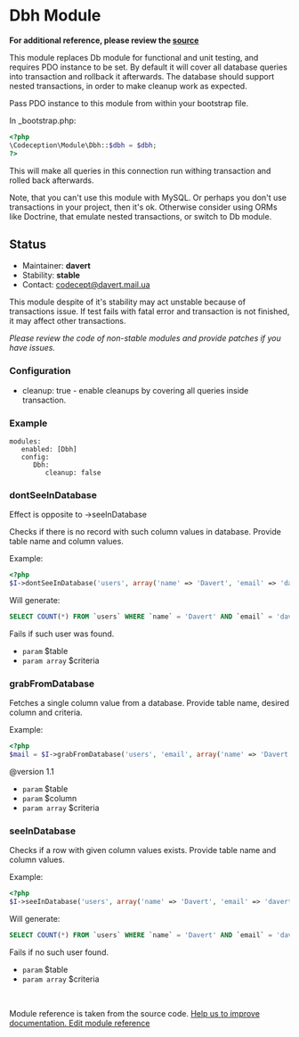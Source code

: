 # Dbh Module

**For additional reference, please review the [source](https://github.com/Codeception/Codeception/tree/2.0/src/Codeception/Module/Dbh.php)**


This module replaces Db module for functional and unit testing, and requires PDO instance to be set.
By default it will cover all database queries into transaction and rollback it afterwards.
The database should support nested transactions, in order to make cleanup work as expected.

Pass PDO instance to this module from within your bootstrap file.

In _bootstrap.php:

``` php
<?php
\Codeception\Module\Dbh::$dbh = $dbh;
?>
```

This will make all queries in this connection run withing transaction and rolled back afterwards.

Note, that you can't use this module with MySQL. Or perhaps you don't use transactions in your project, then it's ok.
Otherwise consider using ORMs like Doctrine, that emulate nested transactions, or switch to Db module.

## Status

* Maintainer: **davert**
* Stability: **stable**
* Contact: codecept@davert.mail.ua

This module despite of it's stability may act unstable because of transactions issue. If test fails with fatal error and transaction is not finished, it may affect other transactions.

*Please review the code of non-stable modules and provide patches if you have issues.*

### Configuration

* cleanup: true - enable cleanups by covering all queries inside transaction.

### Example

    modules: 
       enabled: [Dbh]
       config:
          Dbh:
             cleanup: false



### dontSeeInDatabase
 
Effect is opposite to ->seeInDatabase

Checks if there is no record with such column values in database.
Provide table name and column values.

Example:

``` php
<?php
$I->dontSeeInDatabase('users', array('name' => 'Davert', 'email' => 'davert@mail.com'));

```
Will generate:

``` sql
SELECT COUNT(*) FROM `users` WHERE `name` = 'Davert' AND `email` = 'davert@mail.com'
```
Fails if such user was found.

 * `param`       $table
 * `param array` $criteria


### grabFromDatabase
 
Fetches a single column value from a database.
Provide table name, desired column and criteria.

Example:

``` php
<?php
$mail = $I->grabFromDatabase('users', 'email', array('name' => 'Davert'));

```

@version 1.1

 * `param`       $table
 * `param`       $column
 * `param array` $criteria



### seeInDatabase
 
Checks if a row with given column values exists.
Provide table name and column values.

Example:

``` php
<?php
$I->seeInDatabase('users', array('name' => 'Davert', 'email' => 'davert@mail.com'));

```
Will generate:

``` sql
SELECT COUNT(*) FROM `users` WHERE `name` = 'Davert' AND `email` = 'davert@mail.com'
```
Fails if no such user found.

 * `param`       $table
 * `param array` $criteria

<p>&nbsp;</p><div class="alert alert-warning">Module reference is taken from the source code. <a href="https://github.com/Codeception/Codeception/tree/2.0/src/Codeception/Module/Dbh.php">Help us to improve documentation. Edit module reference</a></div>
